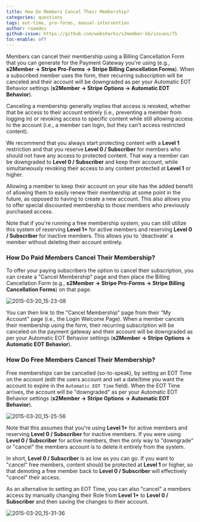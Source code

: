 ```yaml
---
title: How Do Members Cancel Their Membership?
categories: questions
tags: eot-time, pro-forms, manual-intervention
author: raamdev
github-issue: https://github.com/websharks/s2member-kb/issues/75
toc-enable: off
---
```


Members can cancel their membership using a Billing Cancellation Form that you can generate for the Payment Gateway you're using (e.g., **s2Member → Stripe Pro-Forms → Stripe Billing Cancellation Forms**). When a subscribed member uses the form, their recurring subscription will be canceled and their account will be downgraded as per your Automatic EOT Behavior settings (**s2Member → Stripe Options → Automatic EOT Behavior**). 

Canceling a membership generally implies that access is revoked, whether that be access to their account entirely (i.e., preventing a member from logging in) or revoking access to specific content while still allowing access to the account (i.e., a member can login, but they can't access restricted content).

We recommend that you always start protecting content with a **Level 1** restriction and that you reserve **Level 0 / Subscriber** for members who should not have any access to protected content. That way a member can be downgraded to **Level 0 / Subscriber** and keep their account, while simultaneously revoking their access to any content protected at **Level 1** or higher.

Allowing a member to keep their account on your site has the added benefit of allowing them to easily renew their membership at some point in the future, as opposed to having to create a new account. This also allows you to offer special discounted membership to those members who previously purchased access.

Note that if you're running a free membership system, you can still utilize this system of reserving **Level 1+** for active members and reserving **Level 0 / Subscriber** for inactive members. This allows you to 'deactivate' a member without deleting their account entirely.

### How Do Paid Members Cancel Their Membership?

To offer your paying subscribers the option to cancel their subscription, you can create a "Cancel Membership" page and then place the Billing Cancellation Form (e.g., **s2Member → Stripe Pro-Forms → Stripe Billing Cancellation Forms**) on that page.

![2015-03-20_15-23-08](https://cloud.githubusercontent.com/assets/53005/6759284/3d007604-cf15-11e4-9c5c-f673a90ec415.png)

You can then link to the "Cancel Membership" page from their "My Account" page (i.e., the Login Welcome Page). When a member cancels their membership using the form, their recurring subscription will be canceled on the payment gateway and their account will be downgraded as per your Automatic EOT Behavior settings (**s2Member → Stripe Options → Automatic EOT Behavior**). 

### How Do Free Members Cancel Their Membership?

Free memberships can be cancelled (so-to-speak), by setting an EOT Time on the account (edit the users account and set a date/time you want the account to expire in the `Automatic EOT Time` field). When the EOT Time arrives, the account will be "downgraded" as per your Automatic EOT Behavior settings (**s2Member → Stripe Options → Automatic EOT Behavior**).

![2015-03-20_15-25-56](https://cloud.githubusercontent.com/assets/53005/6759400/234b42b0-cf16-11e4-913c-87c47dbc1022.png)

Note that this assumes that you're using **Level 1+** for active members and reserving **Level 0 / Subscriber** for inactive members. If you were using **Level 0 / Subscriber** for active members, then the only way to "downgrade" or "cancel" the members account is to delete it entirely from the system.

In short, **Level 0 / Subscriber** is as low as you can go. If you want to "cancel" free members, content should be protected at **Level 1** or higher, so that demoting a free member back to **Level 0 / Subscriber** will effectively "cancel" their access.

As an alternative to setting an EOT Time, you can also "cancel" a members access by manually changing their Role from **Level 1+** to **Level 0 / Subscriber** and then saving the changes to their account.

![2015-03-20_15-31-36](https://cloud.githubusercontent.com/assets/53005/6759411/38ffa97a-cf16-11e4-8d82-5653d762a5d0.png)
